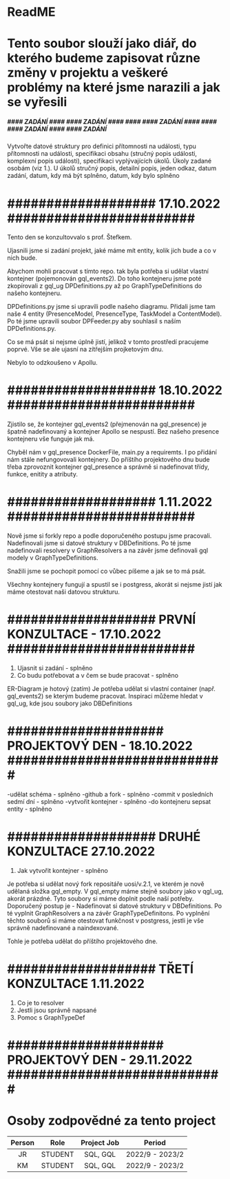 # ReadME
# Tento soubor slouží jako diář, do kterého budeme zapisovat různe změny v projektu a veškeré problémy na které jsme narazili a jak se vyřesili


##### #### ZADÁNÍ #### #### ZADÁNÍ #### #### #### ZADÁNÍ #### #### #### ZADÁNÍ #### #### ZADÁNÍ #### 
Vytvořte datové struktury pro definici přítomnosti na události, typu přítomnosti na události,  specifikaci obsahu (stručný popis události, komplexní popis události), specifikaci vyplývajících úkolů.
Úkoly zadané osobám (viz 1.). U úkolů stručný popis, detailní popis, jeden odkaz, datum zadání, datum, kdy má být splněno, datum, kdy bylo splněno  



# ################### 17.10.2022 ######################## #

Tento den se konzultovvalo s prof. Štefkem.

Ujasnili jsme si zadání projekt, jaké máme mít entity, kolik jich bude a co v nich bude.

Abychom mohli pracovat s tímto repo. tak byla potřeba si udělat vlastní kontejner (pojemonován gql_events2).
Do toho kontejneru jsme poté zkopírovali z gql_ug DPDefinitions.py až po GraphTypeDefinitions do našeho kontejneru. 

DPDefinitions.py jsme si upravili podle našeho diagramu. Přidali jsme tam naše 4 entity (PresenceModel, PresenceType, TaskModel a ContentModel).
Po té jsme upravili soubor DPFeeder.py aby souhlasil s naším DPDefinitions.py.

Co se má psát si nejsme úplně jistí, jelikož v tomto prostředí pracujeme poprvé.
Vše se ale ujasní na zítřejším projketovým dnu.

Nebylo to odzkoušeno v Apollu.


# ################### 18.10.2022 ######################## #

Zjistilo se, že kontejner gql_events2 (přejmenován na gql_presence) je špatně nadefinovaný a kontejner Apollo se nespustí. Bez našeho presence kontejneru vše funguje jak má.

Chyběl nám v gql_presence DockerFile, main.py a requiremts. I po přidání nám stále nefungovovali kontejnery. 
Do příštího projektového dnu bude třeba zprovoznit kontejner gql_presence a správně si nadefinovat třídy, funkce, enitity a atributy.

# ################### 1.11.2022 ######################## #

Nově jsme si forkly repo a podle doporučeného postupu jsme pracovali.
Nadefinovali jsme si datové struktury v DBDefinitions.
Po té jsme nadefinovali resolvery v GraphResolvers a na závěr jsme definovali gql modely v GraphTypeDefinitions.

Snažili jsme se pochopit pomocí co vůbec píšeme a jak se to má psát.

Všechny kontejnery fungují a spustil se i postgress, akorát si nejsme jistí jak máme otestovat naši datovou strukturu.

# ################### PRVNÍ KONZULTACE - 17.10.2022 ######################## #

1. Ujasnit si zadání - splněno
2. Co budu potřebovat a v čem se bude pracovat - splněno

ER-Diagram je hotový (zatím)
Je potřeba udělat si vlastní container (např. gql_events2) se kterým budeme pracovat.
Inspiraci můžeme hledat v gql_ug, kde jsou soubory jako DBDefinitions

# #################### PROJEKTOVÝ DEN - 18.10.2022 ############################ #

-udělat schéma - splněno
-github a fork - splněno
-commit v posledních sedmí dní - splněno
-vytvořit kontejner - splněno
-do kontejneru sepsat entity - splněno


# ################### DRUHÉ KONZULTACE 27.10.2022 ##############################

1. Jak vytvořit kontejner - splněno


Je potřeba si udělat nový fork repositáře uosi/v.2.1,  ve kterém je nově udělaná složka gql_empty.
V gql_empty máme stejně soubory jako v qgl_ug, akorát prázdné. Tyto soubory si máme doplnit podle naší potřeby.
Doporučený postup je - Nadefinovat si datové struktury v DBDefinitions. Po té vyplnit GraphResolvers a na závěr GraphTypeDefinitons.
Po vyplnění těchto souborů si máme otestovat funkčnost v postgress, jestli je vše správně nadefinované a naindexované.

Tohle je potřeba udělat do příštího projektového dne.

# ################### TŘETÍ KONZULTACE 1.11.2022 ##############################

1. Co je to resolver
2. Jestli jsou správně napsané
3. Pomoc s GraphTypeDef

# #################### PROJEKTOVÝ DEN - 29.11.2022 ############################ #


# Osoby zodpovědné za tento project

| Person | Role | Project Job | Period |
|:------:|:----:|:-----------:|:------:|
| JR     |STUDENT|     SQL, GQL                     | 2022/9 - 2023/2 |
| KM     |STUDENT|     SQL, GQL                     | 2022/9 - 2023/2 |


